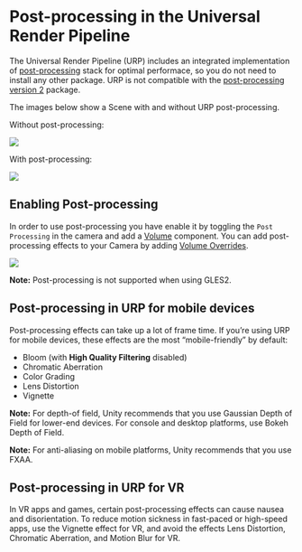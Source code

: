 # Post-processing in the Universal Render Pipeline

The Universal Render Pipeline (URP) includes an integrated implementation of [post-processing](https://docs.unity3d.com/Manual/PostProcessingOverview.html) stack for optimal performace, so you do not need to install any other package. URP is not compatible with the [post-processing version 2](https://docs.unity3d.com/Packages/com.unity.postprocessing@2.2/manual/index.html) package. 

The images below show a Scene with and without URP post-processing.

Without post-processing:

![](Images/AssetShots/Beauty/SceneWithoutPost.png)

With post-processing:

![](Images/AssetShots/Beauty/SceneWithPost.png)

## Enabling Post-processing

In order to use post-processing you have enable it by toggling the `Post Processing` in the camera and add a [Volume](https://docs.unity3d.com/Packages/com.unity.render-pipelines.universal@10.0/manual/Volumes.html) component. You can add post-processing effects to your Camera by adding [Volume Overrides](https://docs.unity3d.com/Packages/com.unity.render-pipelines.universal@10.0/manual/VolumeOverrides.html).

![](Images/post-proc/camera-post-processing.jpg)

**Note:** Post-processing is not supported when using GLES2.

## Post-processing in URP for mobile devices

Post-processing effects can take up a lot of frame time. If you’re using URP for mobile devices, these effects are the most “mobile-friendly” by default:

- Bloom (with __High Quality Filtering__ disabled)
- Chromatic Aberration
- Color Grading
- Lens Distortion
- Vignette

**Note:** For depth-of field, Unity recommends that you use Gaussian Depth of Field for lower-end devices. For console and desktop platforms, use Bokeh Depth of Field.

**Note:** For anti-aliasing on mobile platforms, Unity recommends that you use FXAA. 

## Post-processing in URP for VR
In VR apps and games, certain post-processing effects can cause nausea and disorientation. To reduce motion sickness in fast-paced or high-speed apps, use the Vignette effect for VR, and avoid the effects Lens Distortion, Chromatic Aberration, and Motion Blur for VR.